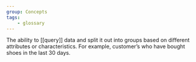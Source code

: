 ```yaml
---
group: Concepts
tags:
    - glossary
---
```

The ability to [[query]] data and split it out into groups based on different attributes or characteristics. For example, customer’s who have bought shoes in the last 30 days.